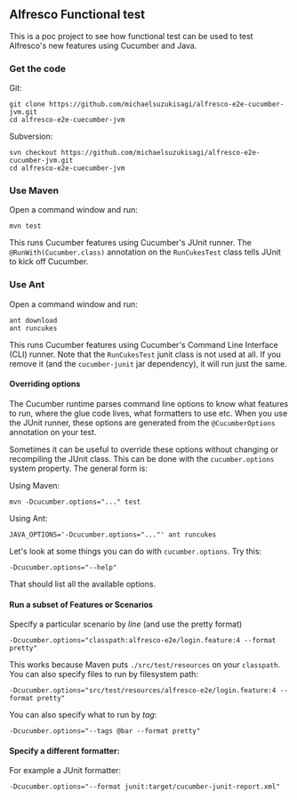 ## Alfresco Functional test

This is a poc project to see how functional test can be used to test Alfresco's new features using Cucumber and Java.

### Get the code

Git:

    git clone https://github.com/michaelsuzukisagi/alfresco-e2e-cucumber-jvm.git
    cd alfresco-e2e-cuecumber-jvm

Subversion:

    svn checkout https://github.com/michaelsuzukisagi/alfresco-e2e-cucumber-jvm.git
    cd alfresco-e2e-cuecumber-jvm



### Use Maven

Open a command window and run:

    mvn test

This runs Cucumber features using Cucumber's JUnit runner. The `@RunWith(Cucumber.class)` annotation on the `RunCukesTest`
class tells JUnit to kick off Cucumber.

### Use Ant

Open a command window and run:

    ant download
    ant runcukes

This runs Cucumber features using Cucumber's Command Line Interface (CLI) runner. Note that the `RunCukesTest` junit class is not used at all.
If you remove it (and the `cucumber-junit` jar dependency), it will run just the same.

#### Overriding options

The Cucumber runtime parses command line options to know what features to run, where the glue code lives, what formatters to use etc.
When you use the JUnit runner, these options are generated from the `@CucumberOptions` annotation on your test.

Sometimes it can be useful to override these options without changing or recompiling the JUnit class. This can be done with the
`cucumber.options` system property. The general form is:

Using Maven:

    mvn -Dcucumber.options="..." test

Using Ant:

    JAVA_OPTIONS='-Dcucumber.options="..."' ant runcukes

Let's look at some things you can do with `cucumber.options`. Try this:

    -Dcucumber.options="--help"

That should list all the available options.

#### Run a subset of Features or Scenarios

Specify a particular scenario by *line* (and use the pretty format)

    -Dcucumber.options="classpath:alfresco-e2e/login.feature:4 --format pretty"

This works because Maven puts `./src/test/resources` on your `classpath`.
You can also specify files to run by filesystem path:

    -Dcucumber.options="src/test/resources/alfresco-e2e/login.feature:4 --format pretty"

You can also specify what to run by *tag*:

    -Dcucumber.options="--tags @bar --format pretty"


#### Specify a different formatter:

For example a JUnit formatter:

    -Dcucumber.options="--format junit:target/cucumber-junit-report.xml"
